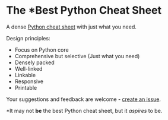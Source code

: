 # The *Best Python Cheat Sheet
A dense [Python cheat sheet](https://kieranholland.com/best-python-cheat-sheet/) with just what you need.

Design principles:
- Focus on Python core
- Comprehensive but selective (Just what you need)
- Densely packed
- Well-linked
- Linkable
- Responsive
- Printable

Your suggestions and feedback are welcome - [create an issue](https://github.com/kieranholland/best-python-cheat-sheet/issues).

*It may not **be** the best Python cheat sheet, but it _aspires_ to be.
